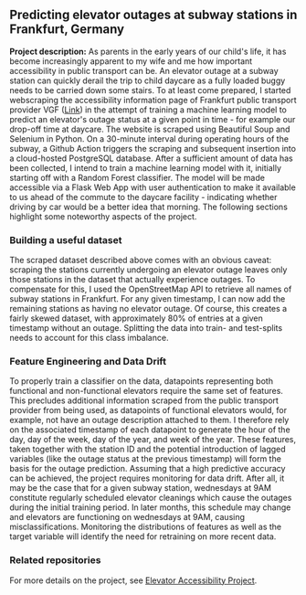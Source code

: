 ## Predicting elevator outages at subway stations in Frankfurt, Germany

<!-- <img src="../images/postgresnav_db.jpg?raw=true"/> -->

**Project description:** As parents in the early years of our child's life, it has become increasingly apparent to my wife and me how important accessibility in public transport can be. An elevator outage at a subway station can quickly derail the trip to child daycare as a fully loaded buggy needs to be carried down some stairs. To at least come prepared, I started webscraping the accessibility information page of Frankfurt public transport provider VGF ([Link](https://www.vgf-ffm.de/de/fahrgastinfo/barrierefreies-reisen/status-aufzuege/)) in the attempt of training a machine learning model to predict an elevator's outage status at a given point in time - for example our drop-off time at daycare. The website is scraped using Beautiful Soup and Selenium in Python. On a 30-minute interval during operating hours of the subway, a Github Action triggers the scraping and subsequent insertion into a cloud-hosted PostgreSQL database. After a sufficient amount of data has been collected, I intend to train a machine learning model with it, initially starting off with a Random Forest classifier. The model will be made accessible via a Flask Web App with user authentication to make it available to us ahead of the commute to the daycare facility - indicating whether driving by car would be a better idea that morning. The following sections highlight some noteworthy aspects of the project.

### Building a useful dataset
The scraped dataset described above comes with an obvious caveat: scraping the stations currently undergoing an elevator outage leaves only those stations in the dataset that actually experience outages. To compensate for this, I used the OpenStreetMap API to retrieve all names of subway stations in Frankfurt. For any given timestamp, I can now add the remaining stations as having no elevator outage. Of course, this creates a fairly skewed dataset, with approximately 80% of entries at a given timestamp without an outage. Splitting the data into train- and test-splits needs to account for this class imbalance.

### Feature Engineering and Data Drift
To properly train a classifier on the data, datapoints representing both functional and non-functional elevators require the same set of features. This precludes additional information scraped from the public transport provider from being used, as datapoints of functional elevators would, for example, not have an outage description attached to them. I therefore rely on the associated timestamp of each datapoint to generate the hour of the day, day of the week, day of the year, and week of the year. These features, taken together with the station ID and the potential introduction of lagged variables (like the outage status at the previous timestamp) will form the basis for the outage prediction. Assuming that a high predictive accuracy can be achieved, the project requires monitoring for data drift. After all, it may be the case that for a given subway station, wednesdays at 9AM constitute regularly scheduled elevator cleanings which cause the outages during the initial training period. In later months, this schedule may change and elevators are functioning on wednesdays at 9AM, causing misclassifications. Monitoring the distributions of features as well as the target variable will identify the need for retraining on more recent data.

### Related repositories
For more details on the project, see [Elevator Accessibility Project]().
